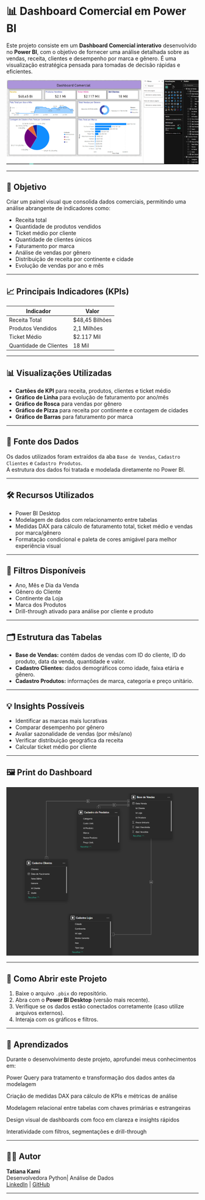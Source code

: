 # 📊 Dashboard Comercial em Power BI

Este projeto consiste em um **Dashboard Comercial interativo** desenvolvido no **Power BI**, com o objetivo de fornecer uma análise detalhada sobre as vendas, receita, clientes e desempenho por marca e gênero. É uma visualização estratégica pensada para tomadas de decisão rápidas e eficientes.



![Dashboard Comercial em Power BI](./graf.png)

---

## 🚀 Objetivo

Criar um painel visual que consolida dados comerciais, permitindo uma análise abrangente de indicadores como:
- Receita total
- Quantidade de produtos vendidos
- Ticket médio por cliente
- Quantidade de clientes únicos
- Faturamento por marca
- Análise de vendas por gênero
- Distribuição de receita por continente e cidade
- Evolução de vendas por ano e mês

---

## 📈 Principais Indicadores (KPIs)

| Indicador              | Valor         |
|------------------------|---------------|
| Receita Total          | $48,45 Bilhões |
| Produtos Vendidos      | 2,1 Milhões    |
| Ticket Médio           | $2.117 Mil     |
| Quantidade de Clientes | 18 Mil         |

---

## 📊 Visualizações Utilizadas

- **Cartões de KPI** para receita, produtos, clientes e ticket médio  
- **Gráfico de Linha** para evolução de faturamento por ano/mês  
- **Gráfico de Rosca** para vendas por gênero  
- **Gráfico de Pizza** para receita por continente e contagem de cidades  
- **Gráfico de Barras** para faturamento por marca  

---

## 🧾 Fonte dos Dados

Os dados utilizados foram extraídos da aba `Base de Vendas`, `Cadastro Clientes` e `Cadastro Produtos`.  
A estrutura dos dados foi tratada e modelada diretamente no Power BI.

---

## 🛠️ Recursos Utilizados

- Power BI Desktop  
- Modelagem de dados com relacionamento entre tabelas  
- Medidas DAX para cálculo de faturamento total, ticket médio e vendas por marca/gênero  
- Formatação condicional e paleta de cores amigável para melhor experiência visual  

---

## 🧩 Filtros Disponíveis

- Ano, Mês e Dia da Venda  
- Gênero do Cliente  
- Continente da Loja  
- Marca dos Produtos  
- Drill-through ativado para análise por cliente e produto  

---

## 🗂️ Estrutura das Tabelas

- **Base de Vendas:** contém dados de vendas com ID do cliente, ID do produto, data da venda, quantidade e valor.  
- **Cadastro Clientes:** dados demográficos como idade, faixa etária e gênero.  
- **Cadastro Produtos:** informações de marca, categoria e preço unitário.

---

## 💡 Insights Possíveis

- Identificar as marcas mais lucrativas  
- Comparar desempenho por gênero  
- Avaliar sazonalidade de vendas (por mês/ano)  
- Verificar distribuição geográfica da receita  
- Calcular ticket médio por cliente

---

## 🖼️ Print do Dashboard

![Dashboard Comercial em Power BI](./f2.png)

---

## 📌 Como Abrir este Projeto

1. Baixe o arquivo `.pbix` do repositório.
2. Abra com o **Power BI Desktop** (versão mais recente).
3. Verifique se os dados estão conectados corretamente (caso utilize arquivos externos).
4. Interaja com os gráficos e filtros.

---

## 🧠 Aprendizados

Durante o desenvolvimento deste projeto, aprofundei meus conhecimentos em:

Power Query para tratamento e transformação dos dados antes da modelagem

Criação de medidas DAX para cálculo de KPIs e métricas de análise

Modelagem relacional entre tabelas com chaves primárias e estrangeiras

Design visual de dashboards com foco em clareza e insights rápidos

Interatividade com filtros, segmentações e drill-through

---

## 🧑‍💻 Autor

**Tatiana Kami**  
Desenvolvedora Python| Análise de Dados  
[LinkedIn](https://www.linkedin.com/in/Tatiana-Kami/) | [GitHub](https://github.com/Tatianakami)

---

